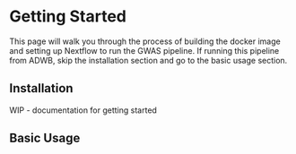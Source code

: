# Getting Started

This page will walk you through the process of building the docker image and setting up Nextflow to run the 
GWAS pipeline. If running this pipeline from ADWB, skip the installation section and go to the basic usage
section.

## Installation
WIP - documentation for getting started

## Basic Usage
